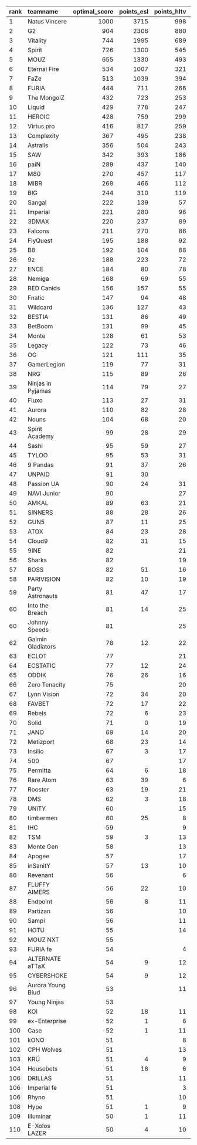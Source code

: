 | rank   | teamname          |   optimal_score |   points_esl |   points_hltv |   points_valve |
|:-------|:------------------|----------------:|-------------:|--------------:|---------------:|
| 1      | Natus Vincere     |            1000 |         3715 |           998 |           1988 |
| 2      | G2                |             904 |         2306 |           880 |           1944 |
| 3      | Vitality          |             744 |         1995 |           689 |           1861 |
| 4      | Spirit            |             726 |         1300 |           545 |           1902 |
| 5      | MOUZ              |             655 |         1330 |           493 |           1851 |
| 6      | Eternal Fire      |             534 |         1007 |           321 |           1787 |
| 7      | FaZe              |             513 |         1039 |           394 |           1687 |
| 8      | FURIA             |             444 |          711 |           266 |           1717 |
| 9      | The MongolZ       |             432 |          723 |           253 |           1696 |
| 10     | Liquid            |             429 |          778 |           247 |           1676 |
| 11     | HEROIC            |             428 |          759 |           299 |           1652 |
| 12     | Virtus.pro        |             416 |          817 |           259 |           1561 |
| 13     | Complexity        |             367 |          495 |           238 |           1602 |
| 14     | Astralis          |             356 |          504 |           243 |           1482 |
| 15     | SAW               |             342 |          393 |           186 |           1612 |
| 16     | paiN              |             289 |          437 |           140 |           1500 |
| 17     | M80               |             270 |          457 |           117 |           1291 |
| 18     | MIBR              |             268 |          466 |           112 |           1258 |
| 19     | BIG               |             244 |          310 |           119 |           1425 |
| 20     | Sangal            |             222 |          139 |            57 |           1537 |
| 21     | Imperial          |             221 |          280 |            96 |           1237 |
| 22     | 3DMAX             |             220 |          237 |            89 |           1422 |
| 23     | Falcons           |             211 |          270 |            86 |           1363 |
| 24     | FlyQuest          |             195 |          188 |            92 |           1369 |
| 25     | B8                |             192 |          104 |            88 |           1370 |
| 26     | 9z                |             188 |          223 |            72 |           1238 |
| 27     | ENCE              |             184 |           80 |            78 |           1369 |
| 28     | Nemiga            |             168 |           69 |            55 |           1388 |
| 29     | RED Canids        |             156 |          157 |            55 |           1172 |
| 30     | Fnatic            |             147 |           94 |            48 |           1308 |
| 31     | Wildcard          |             136 |          127 |            43 |           1189 |
| 32     | BESTIA            |             131 |           86 |            49 |           1235 |
| 33     | BetBoom           |             131 |           99 |            45 |           1213 |
| 34     | Monte             |             128 |           61 |            53 |           1193 |
| 35     | Legacy            |             122 |           73 |            46 |           1193 |
| 36     | OG                |             121 |          111 |            35 |           1048 |
| 37     | GamerLegion       |             119 |           77 |            31 |           1190 |
| 38     | NRG               |             115 |           89 |            26 |           1137 |
| 39     | Ninjas in Pyjamas |             114 |           79 |            27 |           1157 |
| 40     | Fluxo             |             113 |           27 |            31 |           1240 |
| 41     | Aurora            |             110 |           82 |            28 |           1121 |
| 42     | Nouns             |             104 |           68 |            20 |           1118 |
| 43     | Spirit Academy    |              99 |           28 |            29 |           1158 |
| 44     | Sashi             |              95 |           59 |            27 |           1079 |
| 45     | TYLOO             |              95 |           53 |            31 |            901 |
| 46     | 9 Pandas          |              91 |           37 |            26 |           1122 |
| 47     | UNPAID            |              91 |           30 |               |           1186 |
| 48     | Passion UA        |              90 |           24 |            31 |           1071 |
| 49     | NAVI Junior       |              90 |              |            27 |           1101 |
| 50     | AMKAL             |              89 |           63 |            21 |           1012 |
| 51     | SINNERS           |              88 |           28 |            26 |           1095 |
| 52     | GUN5              |              87 |           11 |            25 |           1100 |
| 53     | ATOX              |              84 |           23 |            28 |           1043 |
| 54     | Cloud9            |              82 |           31 |            15 |           1105 |
| 55     | 9INE              |              82 |              |            21 |           1100 |
| 56     | Sharks            |              82 |              |            19 |           1124 |
| 57     | BOSS              |              82 |           51 |            16 |            996 |
| 58     | PARIVISION        |              82 |           10 |            19 |           1121 |
| 59     | Party Astronauts  |              81 |           47 |            17 |           1008 |
| 60     | Into the Breach   |              81 |           14 |            25 |           1045 |
| 60     | Johnny Speeds     |              81 |              |            25 |           1045 |
| 62     | Gaimin Gladiators |              78 |           12 |            22 |           1048 |
| 63     | ECLOT             |              77 |              |            21 |           1055 |
| 64     | ECSTATIC          |              77 |           12 |            24 |           1014 |
| 65     | ODDIK             |              76 |           26 |            16 |           1076 |
| 66     | Zero Tenacity     |              75 |              |            20 |           1043 |
| 67     | Lynn Vision       |              72 |           34 |            20 |            853 |
| 68     | FAVBET            |              72 |           17 |            22 |            990 |
| 69     | Rebels            |              72 |            6 |            23 |            972 |
| 70     | Solid             |              71 |            0 |            19 |           1015 |
| 71     | JANO              |              69 |           14 |            20 |            977 |
| 72     | Metizport         |              68 |           23 |            14 |           1028 |
| 73     | Insilio           |              67 |            3 |            17 |           1003 |
| 74     | 500               |              67 |              |            17 |            995 |
| 75     | Permitta          |              64 |            6 |            18 |            951 |
| 76     | Rare Atom         |              63 |           39 |             6 |            854 |
| 77     | Rooster           |              63 |           19 |            21 |            763 |
| 78     | DMS               |              62 |            3 |            18 |            927 |
| 79     | UNiTY             |              60 |              |            15 |            949 |
| 80     | timbermen         |              60 |           25 |             8 |            907 |
| 81     | IHC               |              59 |              |             9 |            994 |
| 82     | TSM               |              59 |            3 |            13 |            970 |
| 83     | Monte Gen         |              58 |              |            13 |            955 |
| 84     | Apogee            |              57 |              |            17 |            884 |
| 85     | inSanitY          |              57 |           13 |            10 |            963 |
| 86     | Revenant          |              56 |              |             6 |            953 |
| 87     | FLUFFY AIMERS     |              56 |           22 |            10 |            888 |
| 88     | Endpoint          |              56 |            8 |            11 |            946 |
| 89     | Partizan          |              56 |              |            10 |            945 |
| 90     | Sampi             |              56 |              |            11 |            944 |
| 91     | HOTU              |              55 |              |            14 |            906 |
| 92     | MOUZ NXT          |              55 |              |               |            931 |
| 93     | FURIA fe          |              54 |              |             4 |            919 |
| 94     | ALTERNATE aTTaX   |              54 |            9 |            12 |            918 |
| 95     | CYBERSHOKE        |              54 |            9 |            12 |            917 |
| 96     | Aurora Young Blud |              53 |              |            11 |            912 |
| 97     | Young Ninjas      |              53 |              |               |            903 |
| 98     | KOI               |              52 |           18 |            11 |            875 |
| 99     | ex-Enterprise     |              52 |            1 |             6 |            894 |
| 100    | Case              |              52 |            1 |            11 |            890 |
| 101    | kONO              |              51 |              |             8 |            886 |
| 102    | CPH Wolves        |              51 |              |            13 |            870 |
| 103    | KRÜ               |              51 |            4 |             9 |            885 |
| 104    | Housebets         |              51 |           18 |             6 |            662 |
| 106    | DRILLAS           |              51 |              |            11 |            883 |
| 106    | Imperial fe       |              51 |              |             3 |            883 |
| 106    | Rhyno             |              51 |              |            10 |            883 |
| 108    | Hype              |              51 |            1 |             9 |            881 |
| 109    | Illuminar         |              50 |            1 |            11 |            871 |
| 110    | E-Xolos LAZER     |              50 |            4 |            10 |            863 |